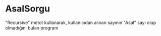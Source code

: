 # AsalSorgu
"Recursive" metot kullanarak, kullanıcıdan alınan sayının "Asal" sayı olup olmadığını bulan program
